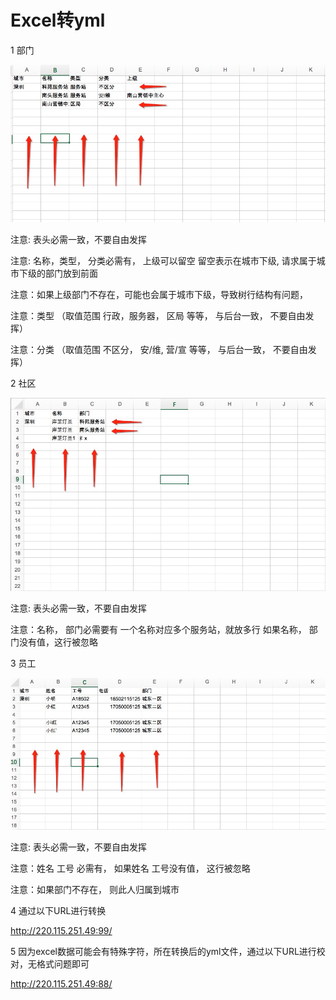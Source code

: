 Excel转yml
==================

1 部门

![](image/department.jpg)

注意: 表头必需一致，不要自由发挥

注意: 名称，类型， 分类必需有， 上级可以留空 留空表示在城市下级, 请求属于城市下级的部门放到前面

注意：如果上级部门不存在，可能也会属于城市下级，导致树行结构有问题， 

注意：类型  （取值范围  行政，服务器， 区局 等等， 与后台一致， 不要自由发挥）

注意：分类  （取值范围  不区分， 安/维,  营/宣 等等， 与后台一致， 不要自由发挥）

2 社区

![](image/community.jpg)

注意: 表头必需一致，不要自由发挥

注意：名称， 部门必需要有 一个名称对应多个服务站，就放多行 如果名称， 部门没有值，这行被忽略

3 员工

![](image/employee.jpg)

注意: 表头必需一致，不要自由发挥

注意：姓名 工号 必需有， 如果姓名 工号没有值， 这行被忽略

注意：如果部门不存在， 则此人归属到城市

4 通过以下URL进行转换

http://220.115.251.49:99/

5 因为excel数据可能会有特殊字符，所在转换后的yml文件，通过以下URL进行校对，无格式问题即可

http://220.115.251.49:88/
